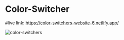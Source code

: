 # Color-Switcher
#live link:
https://color-switchers-website-6.netlify.app/

![color-switchers](https://github.com/Rahat848/Color-Switchers-6/assets/136954767/1755e7fa-239e-4e09-ab31-4b2dfdbdd1d2)
